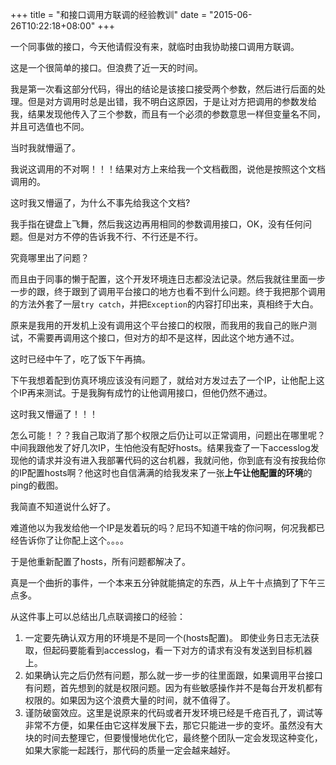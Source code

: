 +++
title  = "和接口调用方联调的经验教训"
date = "2015-06-26T10:22:18+08:00"
+++



一个同事做的接口，今天他请假没有来，就临时由我协助接口调用方联调。

这是一个很简单的接口。但浪费了近一天的时间。

我是第一次看这部分代码，得出的结论是该接口接受两个参数，然后进行后面的处理。但是对方调用时总是出错，我不明白这原因，于是让对方把调用的参数发给我，结果发现他传入了三个参数，而且有一个必须的参数意思一样但变量名不同，并且可选值也不同。

当时我就懵逼了。

我说这调用的不对啊！！！结果对方上来给我一个文档截图，说他是按照这个文档调用的。

这时我又懵逼了，为什么不事先给我这个文档?

我手指在键盘上飞舞，然后我这边再用相同的参数调用接口，OK，没有任何问题。但是对方不停的告诉我不行、不行还是不行。

究竟哪里出了问题？

而且由于同事的懒于配置，这个开发环境连日志都没法记录。然后我就往里面一步一步的跟，终于跟到了调用平台接口的地方也看不到什么问题。终于我把那个调用的方法外套了一层`try catch`，并把`Exception`的内容打印出来，真相终于大白。

原来是我用的开发机上没有调用这个平台接口的权限，而我用的我自己的账户测试，不需要再调用这个接口，但对方的却不是这样，因此这个地方通不过。

这时已经中午了，吃了饭下午再搞。

下午我想着配到仿真环境应该没有问题了，就给对方发过去了一个IP，让他配上这个IP再来测试。于是我胸有成竹的让他调用接口，但他仍然不通过。

这时我又懵逼了！！！

怎么可能！？？我自己取消了那个权限之后仍让可以正常调用，问题出在哪里呢？中间我跟他发了好几次IP，生怕他没有配好hosts。结果我查了一下accesslog发现他的请求并没有进入我部署代码的这台机器，我就问他，你到底有没有按我给你的IP配置hosts啊？他这时也自信满满的给我发来了一张**上午让他配置的环境**的ping的截图。

我简直不知道说什么好了。

难道他以为我发给他一个IP是发着玩的吗？尼玛不知道干啥的你问啊，何况我都已经告诉你了让你配上这个。。。。

于是他重新配置了hosts，所有问题都解决了。

真是一个曲折的事件，一个本来五分钟就能搞定的东西，从上午十点搞到了下午三点多。

从这件事上可以总结出几点联调接口的经验：

1. 一定要先确认双方用的环境是不是同一个(hosts配置)。
    即使业务日志无法获取，但起码要能看到accesslog，看一下对方的请求有没有发送到目标机器上。
2. 如果确认完之后仍然有问题，那么就一步一步的往里面跟，如果调用平台接口有问题，首先想到的就是权限问题。因为有些敏感操作并不是每台开发机都有权限的。如果因为这个浪费大量的时间，就不值得了。
3. 谨防破窗效应。这里是说原来的代码或者开发环境已经是千疮百孔了，调试等非常不方便，如果任由它这样发展下去，那它只能进一步的变坏。虽然没有大块的时间去整理它，但要慢慢地优化它，最终整个团队一定会发现这种变化，如果大家能一起践行，那代码的质量一定会越来越好。
